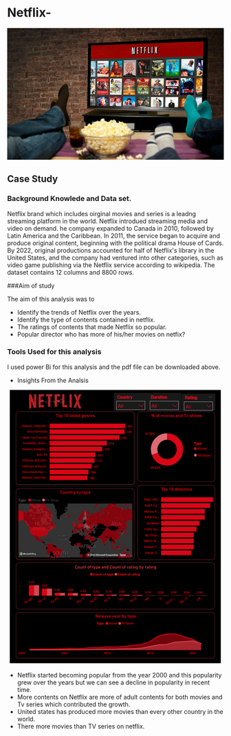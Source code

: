 # Netflix-
![alt txt](https://github.com/Juliet-N/Netflix-/blob/main/netflix1.jpg)

## Case Study


### Background Knowlede and Data set.
Netflix brand which includes oirginal movies and series is a leadng streaming platform in the world. Netflix introdued streaming media and video on demand. he company expanded to Canada in 2010, followed by Latin America and the Caribbean. In 2011, the service began to acquire and produce original content, beginning with the political drama House of Cards. By 2022, original productions accounted for half of Netflix's library in the United States, and the company had ventured into other categories, such as video game publishing via the Netflix service according to wikipedia. The dataset contains 12 columns and 8800 rows. 

###Aim of study

The aim of this analysis was to 
- Identify the trends of  Netflix over the years. 
- Identify the type of contents contained in netflix. 
- The ratings of contents that made Netflix so popular.
- Popular director who has more of his/her movies on netfix? 

### Tools Used for this analysis

I used power Bi for this analysis and the pdf file can be downloaded above.

- Insights From the Analsis
<p align="center">
   <img src="https://github.com/Juliet-N/Netflix-/blob/main/Netflix.png">
</center>


- Netflix started becoming popular from the year 2000 and this popularity grew over the years but we can see a decline in popularity in recent time.
- More contents on Netflix are more of adult contents for both movies and Tv series which contributed the growth.
- United states has produced more movies than every other country in the world.
- There more movies than TV series on netflix.


